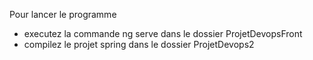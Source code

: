 Pour lancer le programme
- executez la commande ng serve dans le dossier ProjetDevopsFront
- compilez le projet spring dans le dossier ProjetDevops2 
